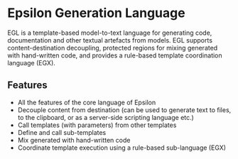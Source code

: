 # Epsilon Generation Language

EGL is a template-based model-to-text language for generating code, documentation and other textual artefacts from models. EGL supports content-destination decoupling, protected regions for mixing generated with hand-written code, and provides a rule-based template coordination language (EGX).

## Features

- All the features of the core language of Epsilon
- Decouple content from destination (can be used to generate text to files, to the clipboard, or as a server-side scripting language etc.)
- Call templates (with parameters) from other templates
- Define and call sub-templates
- Mix generated with hand-written code
- Coordinate template execution using a rule-based sub-language (EGX) 

